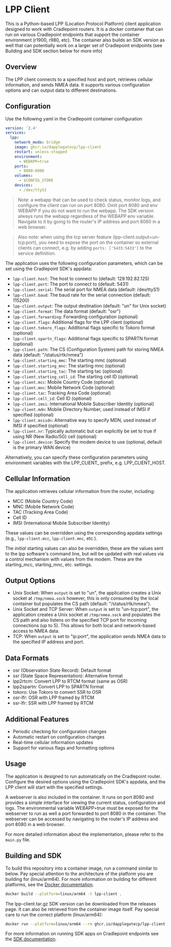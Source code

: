 # LPP Client

This is a Python-based LPP (Location Protocol Platform) client application designed to work with Cradlepoint routers. It is a docker container that can run on various Cradlepoint endpoints that support the container environment (r1900, r980, etc). The container also builds an SDK version as well that can potentially work on a larger set of Cradlepoint endpoints (see Building and SDK section below for more info)

## Overview

The LPP client connects to a specified host and port, retrieves cellular information, and sends NMEA data. It supports various configuration options and can output data to different destinations.

## Configuration

Use the following yaml in the Cradlepoint container configuration

```yaml
version: '2.4'
services:
  lpp:
    network_mode: bridge
    image: ghcr.io/dapplegatecp/lpp-client
    restart: unless-stopped
    environment:
      - WEBAPP=true
    ports:
      - 8080:8080
    volumes:
      - $CONFIG_STORE
    devices:
      - /dev/ttyS1

```
> Note: a webapp that can be used to check status, monitor logs, and configure the client can run on port 8080. Omit port 8080 and env WEBAPP if you do not want to run the webapp. The SDK version always runs the webapp regardless of the WEBAPP env variable. Navigate to it by going to the router's IP address and port 8080 in a web browser.

> Also note: when using the tcp server feature (lpp-client.output=un-tcp:port), you need to expose the port on the container so external clients can connect, e.g. by adding `ports: ['5433:5433']` to the service definition.

The application uses the following configuration parameters, which can be set using the Cradlepoint SDK's appdata:

- `lpp-client.host`: The host to connect to (default: 129.192.82.125)
- `lpp-client.port`: The port to connect to (default: 5431)
- `lpp-client.serial`: The serial port for NMEA data (default: /dev/ttyS1)
- `lpp-client.baud`: The baud rate for the serial connection (default: 115200)
- `lpp-client.output`: The output destination (default: "un" for Unix socket)
- `lpp-client.format`: The data format (default: "osr")
- `lpp-client.forwarding`: Forwarding configuration (optional)
- `lpp-client.flags`: Additional flags for the LPP client (optional)
- `lpp-client.tokoro_flags`: Additional flags specific to Tokoro format (optional)
- `lpp-client.spartn_flags`: Additional flags specific to SPARTN format (optional)
- `lpp-client.path`: The CS (Configuration System) path for storing NMEA data (default: "/status/rtk/nmea")
- `lpp-client.starting_mmc`: The starting mmc (optional)
- `lpp-client.starting_mnc`: The starting mnc (optional)
- `lpp-client.starting_tac`: The starting tac (optional)
- `lpp-client.starting_cell_id`: The starting cell ID (optional)
- `lpp-client.mcc`: Mobile Country Code (optional)
- `lpp-client.mnc`: Mobile Network Code (optional)
- `lpp-client.tac`: Tracking Area Code (optional)
- `lpp-client.cell_id`: Cell ID (optional)
- `lpp-client.imsi`: International Mobile Subscriber Identity (optional)
- `lpp-client.mdn`: Mobile Directory Number, used instead of IMSI if specified (optional)
- `lpp-client.msisdn`: Alternative way to specify MDN, used instead of IMSI if specified (optional)
- `lpp-client.nr`: Typically automatic but can explicitly be set to true if using NR (New Radio/5G) cell (optional)
- `lpp-client.device`: Specify the modem device to use (optional, default is the primary WAN device)

Alternatively, you can specify these configuration parameters using environment variables with the LPP_CLIENT_ prefix, e.g. LPP_CLIENT_HOST.

## Cellular Information

The application retrieves cellular information from the router, including:

- MCC (Mobile Country Code)
- MNC (Mobile Network Code)
- TAC (Tracking Area Code)
- Cell ID
- IMSI (International Mobile Subscriber Identity)

These values can be overridden using the corresponding appdata settings (e.g., `lpp-client.mcc`, `lpp-client.mnc`, etc.).

The _initial_ starting values can also be overridden, these are the values sent to the lpp software's command line, but will be updated with real values via a control mechanism with values from the modem. These are the starting_mcc, starting_mnc, etc. settings.

## Output Options

- Unix Socket: When `output` is set to "un", the application creates a Unix socket at `/tmp/nmea.sock` however, this is only consumed by the local container but populates the CS path (default: "/status/rtk/nmea").
- Unix Socket and TCP Server: When `output` is set to "un-tcp:port", the application creates a Unix socket at `/tmp/nmea.sock` and populates the CS path and also listens on the specified TCP port for incoming connections (up to 5). This allows for both local and network-based access to NMEA data.
- TCP: When `output` is set to "ip:port", the application sends NMEA data to the specified IP address and port.

## Data Formats

- osr (Observation State Record): Default format
- ssr (State Space Representation): Alternative format
- lpp2rtcm: Convert LPP to RTCM format (same as OSR)
- lpp2spartn: Convert LPP to SPARTN format
- tokoro: Use Tokoro to convert SSR to OSR 
- osr-lfr: OSR with LPP framed by RTCM
- ssr-lfr: SSR with LPP framed by RTCM

## Additional Features

- Periodic checking for configuration changes
- Automatic restart on configuration changes
- Real-time cellular information updates
- Support for various flags and formatting options

## Usage

The application is designed to run automatically on the Cradlepoint router. Configure the desired options using the Cradlepoint SDK's appdata, and the LPP client will start with the specified settings.

A webserver is also included in the container. It runs on port 8080 and provides a simple interface for viewing the current status, configuration and logs. The environmental variable WEBAPP=true must be exposed for the webserver to run as well a port forwarded to port 8080 in the container. The webserver can be accessed by navigating to the router's IP address and port 8080 in a web browser.

For more detailed information about the implementation, please refer to the `main.py` file.


## Building and SDK
To build this repository into a container image, run a command similar to below. Pay special attention to the architecture of the platform you are building for (linux/arm64). For more information on building for different platforms, see the [Docker documentation](https://docs.docker.com/desktop/multi-arch/).


```bash
docker build --platform=linux/arm64 -t lpp-client .
```

The lpp-client.tar.gz SDK version can be downloaded from the releases page. It can also be retrieved from the container image itself. Pay special care to run the correct platform (linux/arm64):

```bash
docker run --platform=linux/arm64 --rm ghcr.io/dapplegatecp/lpp-client:latest cat /lpp-client.tar.gz > lpp-client.tar.gz
```

For more information on running SDK apps on Cradlepoint endpoints see the [SDK documentation](https://docs.cradlepoint.com/r/NetCloud-Manager-Tools-Tab/SDK).